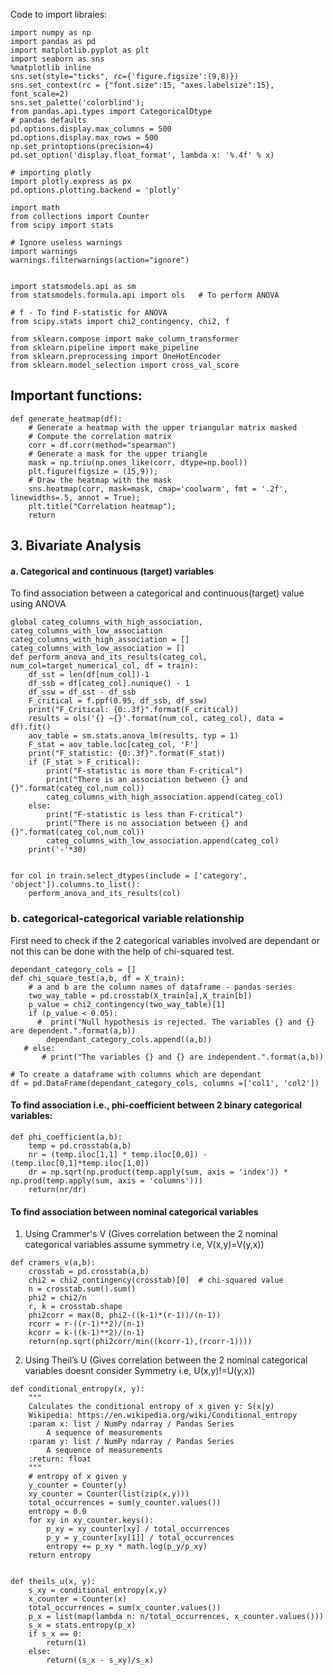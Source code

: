 

Code to import libraies:

```
import numpy as np 
import pandas as pd 
import matplotlib.pyplot as plt
import seaborn as sns
%matplotlib inline
sns.set(style="ticks", rc={'figure.figsize':(9,8)})
sns.set_context(rc = {"font.size":15, "axes.labelsize":15}, font_scale=2)
sns.set_palette('colorblind');
from pandas.api.types import CategoricalDtype
# pandas defaults
pd.options.display.max_columns = 500
pd.options.display.max_rows = 500
np.set_printoptions(precision=4)
pd.set_option('display.float_format', lambda x: '%.4f' % x)

# importing plotly
import plotly.express as px
pd.options.plotting.backend = 'plotly'

import math
from collections import Counter
from scipy import stats

# Ignore useless warnings
import warnings
warnings.filterwarnings(action="ignore")


import statsmodels.api as sm
from statsmodels.formula.api import ols   # To perform ANOVA

# f - To find F-statistic for ANOVA
from scipy.stats import chi2_contingency, chi2, f

from sklearn.compose import make_column_transformer
from sklearn.pipeline import make_pipeline
from sklearn.preprocessing import OneHotEncoder
from sklearn.model_selection import cross_val_score

```


## Important functions:

```
def generate_heatmap(df):
    # Generate a heatmap with the upper triangular matrix masked
    # Compute the correlation matrix
    corr = df.corr(method="spearman")
    # Generate a mask for the upper triangle
    mask = np.triu(np.ones_like(corr, dtype=np.bool))
    plt.figure(figsize = (15,9));
    # Draw the heatmap with the mask 
    sns.heatmap(corr, mask=mask, cmap='coolwarm', fmt = '.2f', linewidths=.5, annot = True);
    plt.title("Correlation heatmap");
    return
```





## 3. Bivariate Analysis


#### a. Categorical and continuous (target) variables

To find association between a categorical and continuous(target) value using ANOVA
```
global categ_columns_with_high_association, categ_columns_with_low_association
categ_columns_with_high_association = []
categ_columns_with_low_association = []
def perform_anova_and_its_results(categ_col, num_col=target_numerical_col, df = train):
    df_sst = len(df[num_col])-1
    df_ssb = df[categ_col].nunique() - 1
    df_ssw = df_sst - df_ssb
    F_critical = f.ppf(0.95, df_ssb, df_ssw)
    print("F_Critical: {0:.3f}".format(F_critical))
    results = ols('{} ~{}'.format(num_col, categ_col), data = df).fit()
    aov_table = sm.stats.anova_lm(results, typ = 1)  
    F_stat = aov_table.loc[categ_col, 'F']
    print("F_statistic: {0:.3f}".format(F_stat))
    if (F_stat > F_critical):
        print("F-statistic is more than F-critical")
        print("There is an association between {} and {}".format(categ_col,num_col))
        categ_columns_with_high_association.append(categ_col)
    else:
        print("F-statistic is less than F-critical")
        print("There is no association between {} and {}".format(categ_col,num_col))
        categ_columns_with_low_association.append(categ_col)
    print('-'*30)
```

```

for col in train.select_dtypes(include = ['category', 'object']).columns.to_list():
    perform_anova_and_its_results(col)
```


### b. categorical-categorical variable relationship

First need to check if the 2 categorical variables involved are dependant or not this can be done with the help of chi-squared test.

```
dependant_category_cols = []
def chi_square_test(a,b, df = X_train):
    # a and b are the column names of dataframe - pandas series
    two_way_table = pd.crosstab(X_train[a],X_train[b])
    p_value = chi2_contingency(two_way_table)[1]
    if (p_value < 0.05):
      #  print("Null hypothesis is rejected. The variables {} and {} are dependent.".format(a,b))
        dependant_category_cols.append((a,b))
   # else:
       # print("The variables {} and {} are independent.".format(a,b))

```

```
# To create a dataframe with columns which are dependant
df = pd.DataFrame(dependant_category_cols, columns =['col1', 'col2']) 
```



#### To find association i.e., phi-coefficient between 2 binary categorical variables:
```
def phi_coefficient(a,b):
    temp = pd.crosstab(a,b)
    nr = (temp.iloc[1,1] * temp.iloc[0,0]) - (temp.iloc[0,1]*temp.iloc[1,0])
    dr = np.sqrt(np.product(temp.apply(sum, axis = 'index')) * np.prod(temp.apply(sum, axis = 'columns')))
    return(nr/dr)
```





#### To find association between nominal categorical variables

1. Using Crammer's V (Gives correlation between the 2 nominal categorical variables assume symmetry i.e, V(x,y)=V(y,x))

```
def cramers_v(a,b):
    crosstab = pd.crosstab(a,b)
    chi2 = chi2_contingency(crosstab)[0]  # chi-squared value
    n = crosstab.sum().sum()
    phi2 = chi2/n
    r, k = crosstab.shape
    phi2corr = max(0, phi2-((k-1)*(r-1))/(n-1))
    rcorr = r-((r-1)**2)/(n-1)
    kcorr = k-((k-1)**2)/(n-1)
    return(np.sqrt(phi2corr/min((kcorr-1),(rcorr-1))))
```


2.  Using Theil’s U (Gives correlation between the 2 nominal categorical variables doesnt consider Symmetry i.e, U(x,y)!=U(y,x))

```
def conditional_entropy(x, y):
    """
    Calculates the conditional entropy of x given y: S(x|y)
    Wikipedia: https://en.wikipedia.org/wiki/Conditional_entropy
    :param x: list / NumPy ndarray / Pandas Series
        A sequence of measurements
    :param y: list / NumPy ndarray / Pandas Series
        A sequence of measurements
    :return: float
    """
    # entropy of x given y
    y_counter = Counter(y)
    xy_counter = Counter(list(zip(x,y)))
    total_occurrences = sum(y_counter.values())
    entropy = 0.0
    for xy in xy_counter.keys():
        p_xy = xy_counter[xy] / total_occurrences
        p_y = y_counter[xy[1]] / total_occurrences
        entropy += p_xy * math.log(p_y/p_xy)
    return entropy


def theils_u(x, y):
    s_xy = conditional_entropy(x,y)
    x_counter = Counter(x)
    total_occurrences = sum(x_counter.values())
    p_x = list(map(lambda n: n/total_occurrences, x_counter.values()))
    s_x = stats.entropy(p_x)
    if s_x == 0:
        return(1)
    else:
        return((s_x - s_xy)/s_x)

```